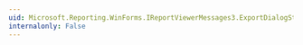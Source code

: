 ```yaml
---
uid: Microsoft.Reporting.WinForms.IReportViewerMessages3.ExportDialogStatusText
internalonly: False
---
```

